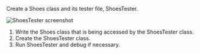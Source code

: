 Create a Shoes class and its tester file, ShoesTester.

![ShoesTester screenshot](/apcsa\ch3implementingclasses\shoes.png)

1.	Write the Shoes class that is being accessed by the ShoesTester class.
2.	Create the ShoesTester class.
3.	Run ShoesTester and debug if necessary.

